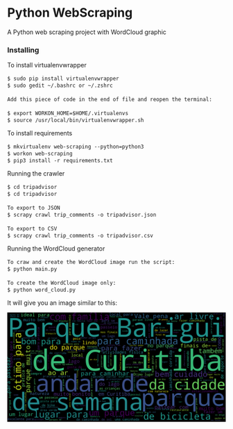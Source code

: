 # Python WebScraping

A Python web scraping project with WordCloud graphic

### Installing

To install virtualenvwrapper
```
$ sudo pip install virtualenvwrapper
$ sudo gedit ~/.bashrc or ~/.zshrc

Add this piece of code in the end of file and reopen the terminal:

$ export WORKON_HOME=$HOME/.virtualenvs
$ source /usr/local/bin/virtualenvwrapper.sh
```

To install requirements
```
$ mkvirtualenv web-scraping --python=python3
$ workon web-scraping
$ pip3 install -r requirements.txt
```

Running the crawler
```
$ cd tripadvisor
$ cd tripadvisor

To export to JSON
$ scrapy crawl trip_comments -o tripadvisor.json

To export to CSV
$ scrapy crawl trip_comments -o tripadvisor.csv
```
Running the WordCloud generator
```
To craw and create the WordCloud image run the script:
$ python main.py

To create the WordCloud image only:
$ python word_cloud.py
```
It will give you an image similar to this:

![WordCloud Trip](tripadvisor_word_cloud.png)